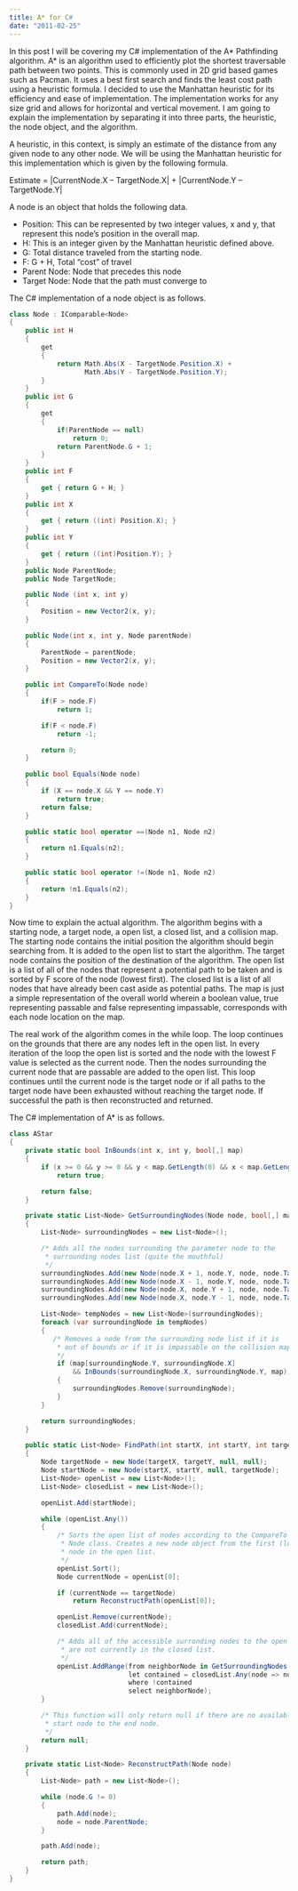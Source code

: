 ```yaml
---
title: A* for C#
date: "2011-02-25"
---
```


In this post I will be covering my C# implementation of the A* Pathfinding algorithm. A* is an algorithm used to efficiently plot the shortest traversable path between two points. This is commonly used in 2D grid based games such as Pacman. It uses a best first search and finds the least cost path using a heuristic formula. I decided to use the Manhattan heuristic for its efficiency and ease of implementation. The implementation works for any size grid and allows for horizontal and vertical movement. I am going to explain the implementation by separating it into three parts, the heuristic, the node object, and the algorithm.

A heuristic, in this context, is simply an estimate of the distance from any given node to any other node. We will be using the Manhattan heuristic for this implementation which is given by the following formula.

Estimate = |CurrentNode.X – TargetNode.X| + |CurrentNode.Y – TargetNode.Y|

A node is an object that holds the following data.

- Position: This can be represented by two integer values, x and y, that represent this node’s position in the overall map.
- H: This is an integer given by the Manhattan heuristic defined above.
- G: Total distance traveled from the starting node.
- F: G + H, Total “cost” of travel
- Parent Node: Node that precedes this node
- Target Node: Node that the path must converge to

The C# implementation of a node object is as follows.

```csharp
class Node : IComparable<Node>
{
    public int H
    {
        get
        {
            return Math.Abs(X - TargetNode.Position.X) +
                   Math.Abs(Y - TargetNode.Position.Y);
        }
    }
    public int G
    {
        get
        {
            if(ParentNode == null)
                return 0;
            return ParentNode.G + 1;
        }
    }
    public int F
    {
        get { return G + H; }
    }
    public int X
    {
        get { return ((int) Position.X); }
    }
    public int Y
    {
        get { return ((int)Position.Y); }
    }
    public Node ParentNode;
    public Node TargetNode;

    public Node (int x, int y)
    {
        Position = new Vector2(x, y);
    }

    public Node(int x, int y, Node parentNode)
    {
        ParentNode = parentNode;
        Position = new Vector2(x, y);
    }

    public int CompareTo(Node node)
    {
        if(F > node.F)
            return 1;

        if(F < node.F)
            return -1;

        return 0;
    }

    public bool Equals(Node node)
    {
        if (X == node.X && Y == node.Y)
            return true;
        return false;
    }

    public static bool operator ==(Node n1, Node n2)
    {
        return n1.Equals(n2);
    }

    public static bool operator !=(Node n1, Node n2)
    {
        return !n1.Equals(n2);
    }
}
```

Now time to explain the actual algorithm. The algorithm begins with a starting node, a target node, a open list, a closed list, and a collision map. The starting node contains the initial position the algorithm should begin searching from. It is added to the open list to start the algorithm. The target node contains the position of the destination of the algorithm. The open list is a list of all of the nodes that represent a potential path to be taken and is sorted by F score of the node (lowest first). The closed list is a list of all nodes that have already been cast aside as potential paths. The map is just a simple representation of the overall world wherein a boolean value, true representing passable and false representing impassable, corresponds with each node location on the map.

The real work of the algorithm comes in the while loop. The loop continues on the grounds that there are any nodes left in the open list. In every iteration of the loop the open list is sorted and the node with the lowest F value is selected as the current node. Then the nodes surrounding the current node that are passable are added to the open list. This loop continues until the current node is the target node or if all paths to the target node have been exhausted without reaching the target node. If successful the path is then reconstructed and returned.

The C# implementation of A\* is as follows.

```csharp
class AStar
{
    private static bool InBounds(int x, int y, bool[,] map)
    {
        if (x >= 0 && y >= 0 && y < map.GetLength(0) && x < map.GetLength(1))
            return true;

        return false;
    }

    private static List<Node> GetSurroundingNodes(Node node, bool[,] map)
    {
        List<Node> surroundingNodes = new List<Node>();

        /* Adds all the nodes surrounding the parameter node to the
         * surrounding nodes list (quite the mouthful)
         */
        surroundingNodes.Add(new Node(node.X + 1, node.Y, node, node.TargetNode));
        surroundingNodes.Add(new Node(node.X - 1, node.Y, node, node.TargetNode));
        surroundingNodes.Add(new Node(node.X, node.Y + 1, node, node.TargetNode));
        surroundingNodes.Add(new Node(node.X, node.Y - 1, node, node.TargetNode));

        List<Node> tempNodes = new List<Node>(surroundingNodes);
        foreach (var surroundingNode in tempNodes)
        {
           /* Removes a node from the surrounding node list if it is
            * out of bounds or if it is impassable on the collision map
            */
            if (map[surroundingNode.Y, surroundingNode.X]
                && InBounds(surroundingNode.X, surroundingNode.Y, map))
            {
                surroundingNodes.Remove(surroundingNode);
            }
        }

        return surroundingNodes;
    }

    public static List<Node> FindPath(int startX, int startY, int targetX, int targetY, bool[,] map)
    {
        Node targetNode = new Node(targetX, targetY, null, null);
        Node startNode = new Node(startX, startY, null, targetNode);
        List<Node> openList = new List<Node>();
        List<Node> closedList = new List<Node>();

        openList.Add(startNode);

        while (openList.Any())
        {
            /* Sorts the open list of nodes according to the CompareTo method in the
             * Node class. Creates a new node object from the first (lowest f value)
             * node in the open list.
             */
            openList.Sort();
            Node currentNode = openList[0];

            if (currentNode == targetNode)
                return ReconstructPath(openList[0]);

            openList.Remove(currentNode);
            closedList.Add(currentNode);

            /* Adds all of the accessible surronding nodes to the open list if they
             * are not currently in the closed list.
             */
            openList.AddRange(from neighborNode in GetSurroundingNodes(currentNode, map)
                              let contained = closedList.Any(node => node == neighborNode)
                              where !contained
                              select neighborNode);
        }

        /* This function will only return null if there are no available paths from the
         * start node to the end node.
         */
        return null;
    }

    private static List<Node> ReconstructPath(Node node)
    {
        List<Node> path = new List<Node>();

        while (node.G != 0)
        {
            path.Add(node);
            node = node.ParentNode;
        }

        path.Add(node);

        return path;
    }
}
```

